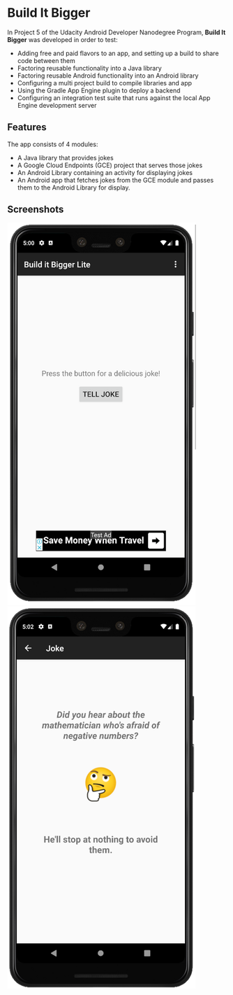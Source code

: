# Build It Bigger

In Project 5 of the Udacity Android Developer Nanodegree Program, **Build It Bigger** was developed in order to test: 

* Adding free and paid flavors to an app, and setting up a build to share code between them
* Factoring reusable functionality into a Java library
* Factoring reusable Android functionality into an Android library
* Configuring a multi project build to compile libraries and app
* Using the Gradle App Engine plugin to deploy a backend
* Configuring an integration test suite that runs against the local App Engine development server


## Features
The app consists of 4 modules:
- A Java library that provides jokes
- A Google Cloud Endpoints (GCE) project that serves those jokes
- An Android Library containing an activity for displaying jokes
- An Android app that fetches jokes from the GCE module and passes them to the Android Library for display.


## Screenshots
![](app/src/main/res/drawable-nodpi/main_view.png) 
![](app/src/main/res/drawable-nodpi/joke_view.png) 
